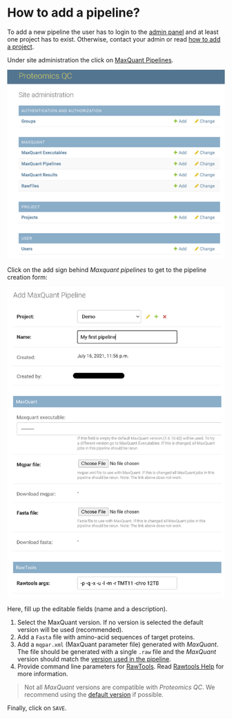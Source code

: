 # How to add a pipeline?

To add a new pipeline the user has to login to the [admin panel](how-to-access-the-admin-panel.md) 
and at least one project has to exist. Otherwise, contact your admin or read [how to add a project](how-to-add-a-project.md).

Under site administration the click on [MaxQuant Pipelines](https://proteomics.resistancedb.org/admin/maxquant/maxquantpipeline/).

![](img/admin-panel.png)

Click on the add sign behind _Maxquant pipelines_ to get to the pipeline creation form:


![](img/admin-add-pipeline.png)

Here, fill up the editable fields (name and a description).

1. Select the MaxQuant version. If no version is selected the default version will be used (recommended).
2. Add a `Fasta` file with amino-acid sequences of target proteins. 
3. Add a `mqpar.xml` (MaxQuant parameter file) generated with _MaxQuant_. The file should be generated with a single `.raw` file and the _MaxQuant_ version should match the [version used in the pipeline](maxquant.md).
4. Provide command line parameters for [RawTools](https://github.com/kevinkovalchik/RawTools). Read [Rawtools Help](rawtools.md) for more information.

> Not all _MaxQuant_ versions are compatible with _Proteomics QC_. We recommend using the [default version](maxquant.md) if possible.

Finally, click on `SAVE`.

